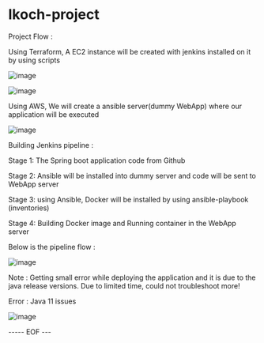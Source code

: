 # Ikoch-project

Project Flow : 

Using Terraform, A EC2 instance will be created with jenkins installed on it by using scripts 

![image](https://user-images.githubusercontent.com/35003840/206586937-e1c3b8f2-e502-4469-bf87-825bdf564261.png)

![image](https://user-images.githubusercontent.com/35003840/206587014-c792e021-14a4-4bbc-b29b-485aa8c015b3.png)

Using AWS, We will create a ansible server(dummy WebApp) where our application will be executed 

![image](https://user-images.githubusercontent.com/35003840/206587103-eb31e87a-2481-4942-ad16-4d5726623470.png)

Building Jenkins pipeline : 

Stage 1: The Spring boot application code from Github 

Stage 2: Ansible will be installed into dummy server and code will be sent to WebApp server 

Stage 3: using Ansible, Docker will be installed by using ansible-playbook (inventories)

Stage 4: Building Docker image and Running container in the WebApp server 

Below is the pipeline flow : 

![image](https://user-images.githubusercontent.com/35003840/206587817-5c8a4e87-e1e4-478e-b5ca-33bff73385c7.png)

Note : Getting small error while deploying the application and it is due to the java release versions.
Due to limited time, could not troubleshoot more!

Error : Java 11 issues


![image](https://user-images.githubusercontent.com/35003840/206588672-3674af29-116e-4477-8c93-1290ae43d61d.png)

----- EOF --- 




